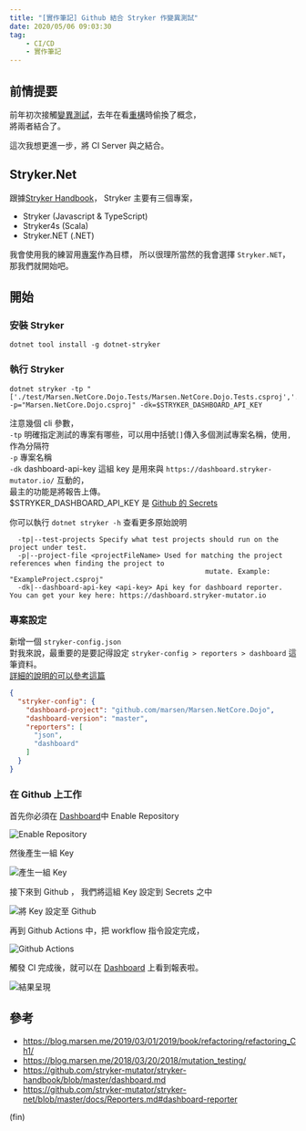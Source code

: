 ```yaml
---
title: "[實作筆記] Github 結合 Stryker 作變異測試"
date: 2020/05/06 09:03:30
tag:
    - CI/CD
    - 實作筆記
---
```


## 前情提要

前年初次接觸[變異測試](https://blog.marsen.me/2018/03/20/2018/mutation_testing/)，去年在看[重構](https://blog.marsen.me/2019/03/01/2019/book/refactoring/refactoring_Ch1/)時偷換了概念，  
將兩者結合了。

這次我想更進一步，將 CI Server 與之結合。

## Stryker.Net

跟據[Stryker Handbook](https://github.com/stryker-mutator/stryker-handbook/blob/master/dashboard.md)，
Stryker 主要有三個專案，

- Stryker (Javascript & TypeScript)
- Stryker4s (Scala)
- Stryker.NET (.NET)

我會使用我的練習用[專案](https://github.com/marsen/Marsen.NetCore.Dojo/)作為目標，
所以很理所當然的我會選擇 `Stryker.NET`，那我們就開始吧。

## 開始

### 安裝 Stryker

```shell
dotnet tool install -g dotnet-stryker
```

### 執行 Stryker

```shell
dotnet stryker -tp "['./test/Marsen.NetCore.Dojo.Tests/Marsen.NetCore.Dojo.Tests.csproj','./test/Marsen.NetCore.Dojo.Integration.Tests/Marsen.NetCore.Dojo.Integration.Tests.csproj']" -p="Marsen.NetCore.Dojo.csproj" -dk=$STRYKER_DASHBOARD_API_KEY
```

注意幾個 cli 參數，  
`-tp` 明確指定測試的專案有哪些，可以用中括號`[]`傳入多個測試專案名稱，使用`,`作為分隔符  
`-p` 專案名稱  
`-dk` dashboard-api-key 這組 key 是用來與 `https://dashboard.stryker-mutator.io/` 互動的，  
最主的功能是將報告上傳。  
$STRYKER_DASHBOARD_API_KEY 是 [Github 的 Secrets](https://help.github.com/en/actions/configuring-and-managing-workflows/creating-and-storing-encrypted-secrets)

你可以執行 `dotnet stryker -h` 查看更多原始說明  

```shell
  -tp|--test-projects Specify what test projects should run on the project under test.
  -p|--project-file <projectFileName> Used for matching the project references when finding the project to
                                                mutate. Example: "ExampleProject.csproj"
  -dk|--dashboard-api-key <api-key> Api key for dashboard reporter. You can get your key here: https://dashboard.stryker-mutator.io
```

### 專案設定

新增一個 `stryker-config.json`  
對我來說，最重要的是要記得設定 `stryker-config > reporters > dashboard` 這筆資料。  
[詳細的說明的可以參考這篇](https://github.com/stryker-mutator/stryker-net/blob/master/docs/Configuration.md)  

```json
{
  "stryker-config": {
    "dashboard-project": "github.com/marsen/Marsen.NetCore.Dojo",
    "dashboard-version": "master",
    "reporters": [
      "json",
      "dashboard"
    ]
  }
}
```

### 在 Github 上工作

首先你必須在 [Dashboard](https://dashboard.stryker-mutator.io/)中 Enable Repository

![Enable Repository](/images/2020/5/github_action_with_stryker_mutator_01.jpg)  

然後產生一組 Key

![產生一組 Key](/images/2020/5/github_action_with_stryker_mutator_02.jpg)

接下來到 Github ， 我們將這組 Key 設定到 Secrets 之中

![將 Key 設定至 Github](/images/2020/5/github_action_with_stryker_mutator_03.jpg)

再到 Github Actions 中，把 workflow 指令設定完成，

![Github Actions](/images/2020/5/github_action_with_stryker_mutator_04.jpg)

觸發 CI 完成後，就可以在 [Dashboard](https://dashboard.stryker-mutator.io/reports/github.com/marsen/Marsen.NetCore.Dojo/master) 上看到報表啦。

![結果呈現](/images/2020/5/github_action_with_stryker_mutator_05.jpg)

## 參考

- <https://blog.marsen.me/2019/03/01/2019/book/refactoring/refactoring_Ch1/>
- <https://blog.marsen.me/2018/03/20/2018/mutation_testing/>
- <https://github.com/stryker-mutator/stryker-handbook/blob/master/dashboard.md>
- <https://github.com/stryker-mutator/stryker-net/blob/master/docs/Reporters.md#dashboard-reporter>

(fin)
